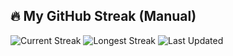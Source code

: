 ## 🔥 My GitHub Streak (Manual)

![Current Streak](https://img.shields.io/badge/Current%20Streak-8%20days-brightgreen)
![Longest Streak](https://img.shields.io/badge/Longest%20Streak-8%20days-blue)
![Last Updated](https://img.shields.io/badge/Updated-30--09--2025-orange)
